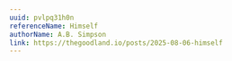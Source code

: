 ```yaml
---
uuid: pvlpq31h0n
referenceName: Himself
authorName: A.B. Simpson
link: https://thegoodland.io/posts/2025-08-06-himself
---
```

